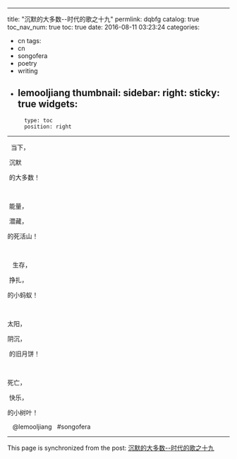 
---
title: "沉默的大多数--时代的歌之十九"
permlink: dqbfg
catalog: true
toc_nav_num: true
toc: true
date: 2016-08-11 03:23:24
categories:
- cn
tags:
- cn
- songofera
- poetry
- writing
- lemooljiang
thumbnail: 
sidebar:
    right:
        sticky: true
widgets:
    -
        type: toc
        position: right
---


<p>  当下，</p>
<p> 沉默</p>
<p> 的大多数！  </p>
<p><br /></p>
<p> 能量，</p>
<p> 潜藏， </p>
<p>的死活山！</p>
<p><br /></p>
<p>   生存，</p>
<p> 挣扎， </p>
<p>的小蚂蚁！   </p>
<p><br /></p>
<p>太阳， </p>
<p>阴沉，</p>
<p> 的旧月饼！   </p>
<p><br /></p>
<p>死亡，</p>
<p> 快乐， </p>
<p>的小树叶！  </p>
<p>   @lemooljiang   #songofera  </p>

- - -

This page is synchronized from the post: [沉默的大多数--时代的歌之十九](https://steemit.com/@lemooljiang/dqbfg)
